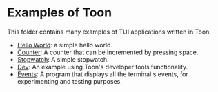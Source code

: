 # Examples of Toon

This folder contains many examples of TUI applications written in Toon.

- [Hello World](hello_world.rs): a simple hello world.
- [Counter](counter.rs): A counter that can be incremented by pressing space.
- [Stopwatch](stopwatch.rs): A simple stopwatch.
- [Dev](dev.rs): An example using Toon's developer tools functionality.
- [Events](events.rs): A program that displays all the terminal's events, for experimenting and
testing purposes.
